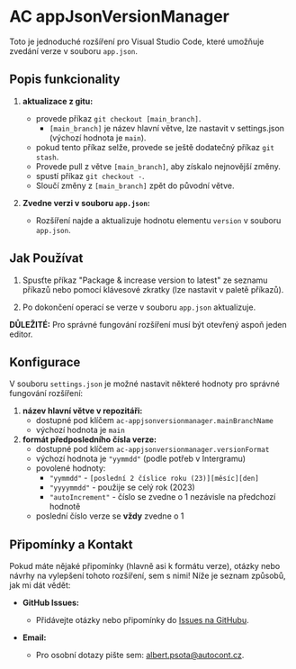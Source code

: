 # AC appJsonVersionManager

Toto je jednoduché rozšíření pro Visual Studio Code, které umožňuje zvedání verze v souboru `app.json`.

## Popis funkcionality

1. **aktualizace z gitu:**
    - provede příkaz `git checkout [main_branch]`.
        - `[main_branch]` je název hlavní větve, lze nastavit v settings.json (výchozí hodnota je `main`).
    - pokud tento příkaz selže, provede se ještě dodatečný příkaz `git stash`.
    - Provede pull z větve `[main_branch]`, aby získalo nejnovější změny.
    - spustí příkaz `git checkout -`.
    - Sloučí změny z `[main_branch]` zpět do původní větve.

2. **Zvedne verzi v souboru `app.json`:**
   - Rozšíření najde a aktualizuje hodnotu elementu `version` v souboru `app.json`.

## Jak Používat

1. Spusťte příkaz "Package & increase version to latest" ze seznamu příkazů nebo pomocí klávesové zkratky (lze nastavit v paletě příkazů).

2. Po dokončení operací se verze v souboru `app.json` aktualizuje.

**DŮLEŽITÉ:** Pro správné fungování rozšíření musí být otevřený aspoň jeden editor.

## Konfigurace

V souboru `settings.json` je možné nastavit některé hodnoty pro správné fungování rozšíření:
1. **název hlavní větve v repozitáři:**
    - dostupné pod klíčem `ac-appjsonversionmanager.mainBranchName`
    - výchozí hodnota je `main`
2. **formát předposledního čísla verze:**
    - dostupné pod klíčem `ac-appjsonversionmanager.versionFormat`
    - výchozí hodnota je `"yymmdd"` (podle potřeb v Intergramu)
    - povolené hodnoty:
        - `"yymmdd"` - `[poslední 2 číslice roku (23)][měsíc][den]`
        - `"yyyymmdd"` - použije se celý rok (2023)
        - `"autoIncrement"` - číslo se zvedne o 1 nezávisle na předchozí hodnotě
    - poslední číslo verze se **vždy** zvedne o 1

## Připomínky a Kontakt

Pokud máte nějaké připomínky (hlavně asi k formátu verze), otázky nebo návrhy na vylepšení tohoto rozšíření, sem s nimi! Níže je seznam způsobů, jak mi dát vědět:

- **GitHub Issues:**
  - Přidávejte otázky nebo připomínky do [Issues na GitHubu](https://github.com/panSlota/appJsonVersionManager/issues).

- **Email:**
  - Pro osobní dotazy pište sem: [albert.psota@autocont.cz](mailto:albert.psota@autocont.cz).
